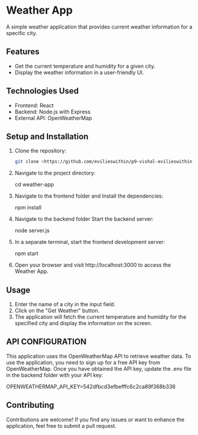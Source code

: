 # Weather App

A simple weather application that provides current weather information for a specific city.

## Features

- Get the current temperature and humidity for a given city.
- Display the weather information in a user-friendly UI.

## Technologies Used

- Frontend: React
- Backend: Node.js with Express
- External API: OpenWeatherMap

## Setup and Installation

1. Clone the repository:

   ```bash
   git clone <https://github.com/evilieswithin/p9-vishal-evilieswithin/tree/master/week-17/weather-app>

2. Navigate to the project directory:
    
    cd weather-app

3. Navigate to the frontend folder and Install the dependencies:
   
   npm install


4. Navigate to the backend folder Start the backend server:

   node server.js

5. In a separate terminal, start the frontend development server:
  
   npm start

6. Open your browser and visit http://localhost:3000 to access the Weather App.


## Usage 

1. Enter the name of a city in the input field.
2. Click on the "Get Weather" button.
3. The application will fetch the current temperature and humidity for the specified city and display the information on the screen.


## API CONFIGURATION

This application uses the OpenWeatherMap API to retrieve weather data. To use the application, you need to sign up for a free API key from OpenWeatherMap. Once you have obtained the API key, update the .env file in the backend folder with your API key:

OPENWEATHERMAP_API_KEY=542dfbcd3efbefffc6c2ca89f368b336

## Contributing
Contributions are welcome! If you find any issues or want to enhance the application, feel free to submit a pull request.
